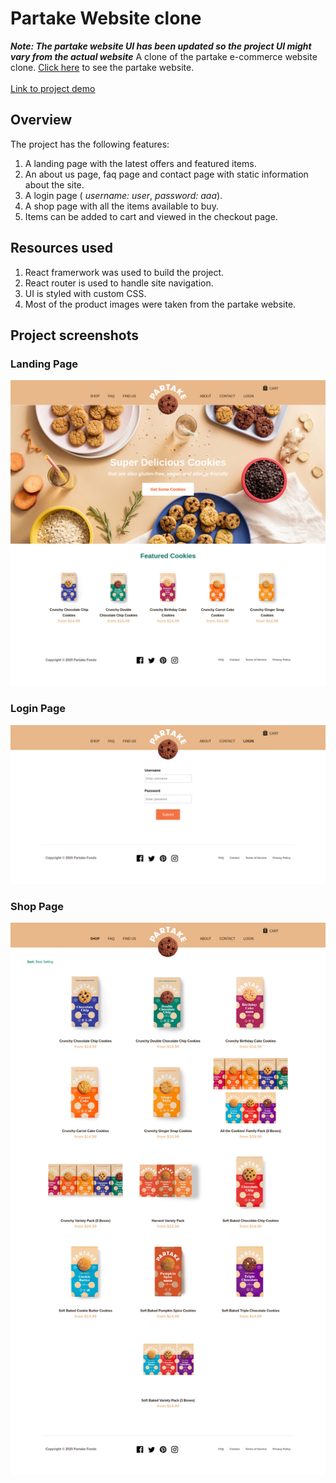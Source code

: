 # Partake Website clone
***Note: The partake website UI has been updated so the project UI might vary from the actual website***
A clone of the partake e-commerce website clone. [Click here](https://partakefoods.com/) to see the partake website. 
<br/>
<br/>
[Link to project demo](https://partake-clone.netlify.app/)
## Overview
The project has the following features:
1. A landing page with the latest offers and featured items.
2. An about us page, faq page and contact page with static information about the site.
3. A login page ( *username: user*, *password: aaa*).
4. A shop page with all the items available to buy.
5. Items can be added to cart and viewed in the checkout page.

## Resources used
1. React framerwork was used to build the project.
2. React router is used to handle site navigation.
3. UI is styled with custom CSS.
4. Most of the product images were taken from the partake website.

## Project screenshots

### Landing Page
![](partake_home.jpg)

### Login Page
![](partake_login.jpg)

### Shop Page
![](partake_shop.jpg)
